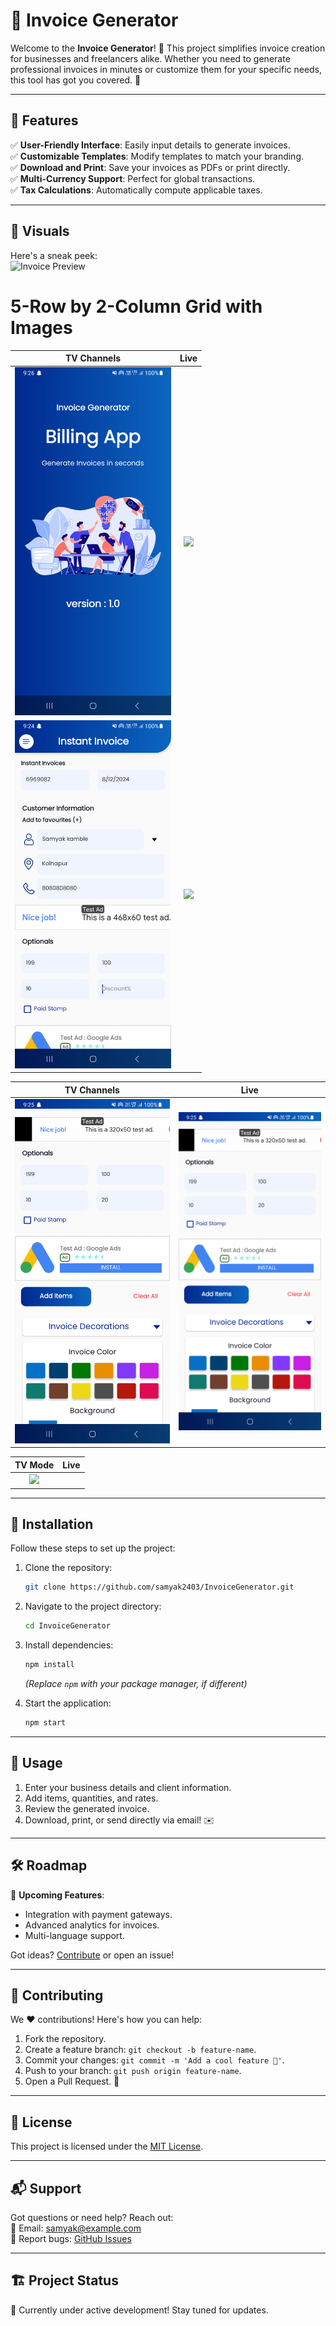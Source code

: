 
# 🧾 Invoice Generator

Welcome to the **Invoice Generator**! 🎉 This project simplifies invoice creation for businesses and freelancers alike. Whether you need to generate professional invoices in minutes or customize them for your specific needs, this tool has got you covered. 🚀

---

## 📝 Features

✅ **User-Friendly Interface**: Easily input details to generate invoices.  
✅ **Customizable Templates**: Modify templates to match your branding.  
✅ **Download and Print**: Save your invoices as PDFs or print directly.  
✅ **Multi-Currency Support**: Perfect for global transactions.  
✅ **Tax Calculations**: Automatically compute applicable taxes.  

---

## 📸 Visuals

Here's a sneak peek:  
![Invoice Preview](https://via.placeholder.com/800x400.png?text=Invoice+Preview)
# 5-Row by 2-Column Grid with Images


**TV Channels** | **Live**
:-------------------------:|:-------------------------:
<img src="Image/1.png" width="250px"/>  |  <img src="Image/2.png" width="250px"/> 
<img src="Image/3.png" width="250px"/>  |  <img src="4.png" width="250px"/>

**TV Channels** | **Live**
:-------------------------:|:-------------------------:
<img src="Image/4.png" width="450px"/>  |  <img src="Image/4.png" width="450px"/> 

**TV Mode** | **Live**
:-------------------------:|:-------------------------:
<img src="5.png" width="450px"/>  |  
---

## 🔧 Installation

Follow these steps to set up the project:

1. Clone the repository:  
   ```bash
   git clone https://github.com/samyak2403/InvoiceGenerator.git
   ```
2. Navigate to the project directory:  
   ```bash
   cd InvoiceGenerator
   ```
3. Install dependencies:  
   ```bash
   npm install
   ```  
   *(Replace `npm` with your package manager, if different)*

4. Start the application:  
   ```bash
   npm start
   ```

---

## 🚀 Usage

1. Enter your business details and client information.  
2. Add items, quantities, and rates.  
3. Review the generated invoice.  
4. Download, print, or send directly via email! ✉️

---

## 🛠️ Roadmap

📌 **Upcoming Features**:  
- Integration with payment gateways.  
- Advanced analytics for invoices.  
- Multi-language support.  

Got ideas? [Contribute](#🤝-contributing) or open an issue!  

---

## 🤝 Contributing

We ❤️ contributions! Here's how you can help:

1. Fork the repository.  
2. Create a feature branch: `git checkout -b feature-name`.  
3. Commit your changes: `git commit -m 'Add a cool feature 🚀'`.  
4. Push to your branch: `git push origin feature-name`.  
5. Open a Pull Request. 🎉  

---

## 📜 License

This project is licensed under the [MIT License](LICENSE).  

---

## 📬 Support

Got questions or need help? Reach out:  
📧 Email: [samyak@example.com](mailto:samyak@example.com)  
🐞 Report bugs: [GitHub Issues](https://github.com/samyak2403/InvoiceGenerator/issues)  

---

## 🏗️ Project Status

🚧 Currently under active development! Stay tuned for updates.  
